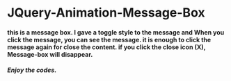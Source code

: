 # JQuery-Animation-Message-Box
#### this is a message box. I gave a toggle style to the message and When you click the message, you can see the message. it is enough to click the message again for close the content. if you click the close icon (X), Message-box will disappear.

##### Enjoy the codes.
